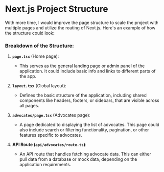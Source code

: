 # Next.js Project Structure

With more time, I would improve the page structure to scale the project with multiple pages and utilize the routing of Next.js. Here's an example of how the structure could look:

### Breakdown of the Structure:

1. **`page.tsx`** (Home page):

   - This serves as the general landing page or admin panel of the application. It could include basic info and links to different parts of the app.

2. **`layout.tsx`** (Global layout):

   - Defines the basic structure of the application, including shared components like headers, footers, or sidebars, that are visible across all pages.

3. **`advocates/page.tsx`** (Advocates page):

   - A page dedicated to displaying the list of advocates. This page could also include search or filtering functionality, pagination, or other features specific to advocates.

4. **API Route (`api/advocates/route.ts`)**:
   - An API route that handles fetching advocate data. This can either pull data from a database or mock data, depending on the application requirements.
